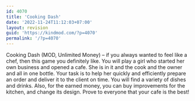 ```yaml
---
id: 4070
title: 'Cooking Dash'
date: '2022-11-24T11:12:03+07:00'
layout: revision
guid: 'https://kindmod.com/?p=4070'
permalink: '/?p=4070'
---
```


Cooking Dash (MOD, Unlimited Money) – if you always wanted to feel like a chef, then this game you definitely like. You will play a girl who started her own business and opened a cafe. She is in it and the cook and the owner and all in one bottle. Your task is to help her quickly and efficiently prepare an order and deliver it to the client on time. You will find a variety of dishes and drinks. Also, for the earned money, you can buy improvements for the kitchen, and change its design. Prove to everyone that your cafe is the best!